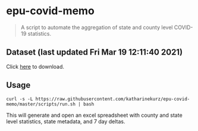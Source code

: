 # epu-covid-memo

> A script to automate the aggregation of state and county level COVID-19 statistics.

<!-- tmpl start -->

## Dataset (last updated Fri Mar 19 12:11:40 2021)

Click [here](https://covid-artifacts.s3.amazonaws.com/records/2021-3-19-121139-covid_artifact.xls) to download.

<!-- tmpl end -->

## Usage

```
curl -s -L https://raw.githubusercontent.com/katharinekurz/epu-covid-memo/master/scripts/run.sh | bash
```

This will generate and open an excel spreadsheet with county and state level statistics, state metadata, and 7 day deltas.